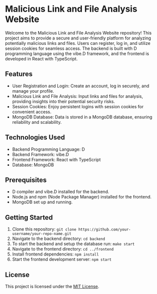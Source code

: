 # Malicious Link and File Analysis Website

Welcome to the Malicious Link and File Analysis Website repository! This project aims to provide a secure and user-friendly platform for analyzing potentially malicious links and files. Users can register, log in, and utilize session cookies for seamless access. The backend is built with D programming language using the vibe.D framework, and the frontend is developed in React with TypeScript.

## Features

- User Registration and Login: Create an account, log in securely, and manage your profile.
- Malicious Link and File Analysis: Input links and files for analysis, providing insights into their potential security risks.
- Session Cookies: Enjoy persistent logins with session cookies for convenient access.
- MongoDB Database: Data is stored in a MongoDB database, ensuring reliability and scalability.

## Technologies Used

- Backend Programming Language: D
- Backend Framework: vibe.D
- Frontend Framework: React with TypeScript
- Database: MongoDB

## Prerequisites

- D compiler and vibe.D installed for the backend.
- Node.js and npm (Node Package Manager) installed for the frontend.
- MongoDB set up and running.

## Getting Started

1. Clone this repository: `git clone https://github.com/your-username/your-repo-name.git`
2. Navigate to the backend directory: `cd backend`
3. To start the backend and setup the database run: `make start`
4. Navigate to the frontend directory: `cd ../frontend`
5. Install frontend dependencies: `npm install`
6. Start the frontend development server: `npm start`

## License

This project is licensed under the [MIT License](LICENSE).
